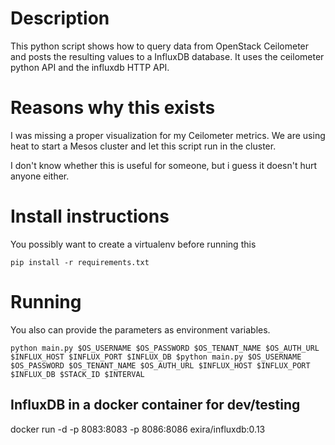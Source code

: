 # Description
This python script shows how to query data from OpenStack Ceilometer and posts the resulting values to a InfluxDB database.
It uses the ceilometer python API and the influxdb HTTP API.

# Reasons why this exists
I was missing a proper visualization for my Ceilometer metrics.
We are using heat to start a Mesos cluster and let this script run in the cluster.

I don't know whether this is useful for someone, but i guess it doesn't hurt anyone either.

# Install instructions

You possibly want to create a virtualenv before running this

`pip install -r requirements.txt`

# Running

You also can provide the parameters as environment variables.

`python main.py $OS_USERNAME $OS_PASSWORD $OS_TENANT_NAME $OS_AUTH_URL $INFLUX_HOST $INFLUX_PORT $INFLUX_DB $python main.py $OS_USERNAME $OS_PASSWORD $OS_TENANT_NAME $OS_AUTH_URL $INFLUX_HOST $INFLUX_PORT $INFLUX_DB $STACK_ID $INTERVAL`

## InfluxDB in a docker container for dev/testing
docker run -d -p 8083:8083 -p 8086:8086 exira/influxdb:0.13